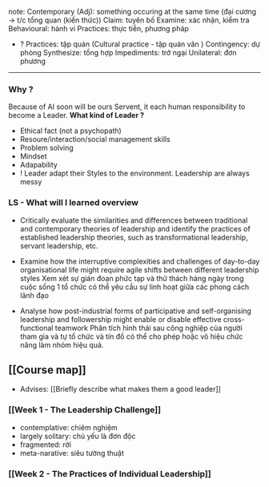 note:
Contemporary (Adj): something occuring at the same time
	(đại cương -> t/c tổng quan (kiến thức))
Claim: tuyên bố
Examine: xác nhận, kiểm tra
Behavioural: hành vi
Practices: thực tiễn, phương pháp
+ ? Practices: tập quán (Cultural practice - tập quán văn )
Contingency: dự phòng
Synthesize: tổng hợp
Impediments: trở ngại
Unilateral: đơn phương

----

### Why ?  
Because of AI soon will be ours Servent, it each human responsibility to become a Leader.
**What kind of Leader ?**
+ Ethical fact (not a psychopath)
+ Resoure/interaction/social management skills
+ Problem solving
+ Mindset
+ Adapability
+ ! Leader adapt their Styles to the environment. Leadership are always messy


### LS - What will I learned overview
+ Critically evaluate the similarities and differences between traditional and contemporary theories of leadership and identify the practices of established leadership theories, such as transformational leadership, servant leadership, etc.
	
+ Examine how the interruptive complexities and challenges of day-to-day organisational life might require agile shifts between different leadership styles
	Xem xét sự gián đoạn phức tạp và thử thách hàng ngày trong cuộc sống 1 tổ chức có thể yêu cầu sự linh hoạt giữa các phong cách lãnh đạo 
	
- Analyse how post-industrial forms of participative and self-organising leadership and followership might enable or disable effective cross-functional teamwork
	Phân tích hình thái sau công nghiệp của người tham gia và tự tổ chức và tín đồ có thể cho phép hoặc vô hiệu chức năng làm nhóm hiệu quả. 


## [[Course map]]
+ Advises: [[Briefly describe what makes them a good leader]]

### [[Week 1 - The Leadership Challenge]]
+ contemplative: chiêm nghiệm
+ largely solitary: chủ yếu là đơn độc
+ fragmented: rời 
+ meta-narative: siêu tường thuật


### [[Week 2 - The Practices of Individual Leadership]]